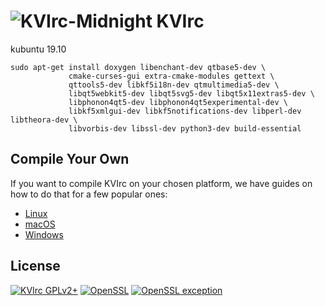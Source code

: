 # ![KVIrc-Midnight](https://github.com/kvirc/KVIrc/wiki/images/KVIrc-midnight.png) KVIrc

kubuntu 19.10
````
sudo apt-get install doxygen libenchant-dev qtbase5-dev \
             cmake-curses-gui extra-cmake-modules gettext \
             qttools5-dev libkf5i18n-dev qtmultimedia5-dev \ 
             libqt5webkit5-dev libqt5svg5-dev libqt5x11extras5-dev \ 
             libphonon4qt5-dev libphonon4qt5experimental-dev \ 
             libkf5xmlgui-dev libkf5notifications-dev libperl-dev libtheora-dev \
             libvorbis-dev libssl-dev python3-dev build-essential
 ````

## Compile Your Own

If you want to compile KVIrc on your chosen platform, we have guides on how to do that for a few popular ones:

* [Linux](https://github.com/kvirc/KVIrc/wiki/installation)
* [macOS](https://github.com/kvirc/KVIrc/wiki/Compiling-KVIrc-on-macOS)
* [Windows](https://github.com/kvirc/KVIrc/wiki/Compiling-KVIrc-on-Windows)

## License

[![KVIrc GPLv2+](https://img.shields.io/badge/KVIrc-GPLv2+-blue.svg)](./COPYING)
[![OpenSSL](https://img.shields.io/badge/OpenSSL-Licence-orange.svg)](./doc/LICENSE-OPENSSL)
[![OpenSSL exception](https://img.shields.io/badge/OpenSSL-Exception-orange.svg)](./doc/LICENSE-OPENSSL)
